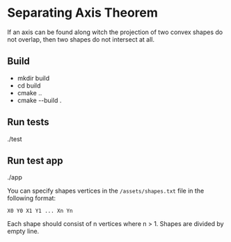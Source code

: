 # Separating Axis Theorem

If an axis can be found along witch the projection of two convex shapes do not overlap, then two shapes do not intersect at all.

## Build

- mkdir build
- cd build
- cmake ..
- cmake --build .

## Run tests

./test

## Run test app

./app

You can specify shapes vertices in the `/assets/shapes.txt` file in the following format:

`
X0 Y0
X1 Y1
...
Xn Yn
`

Each shape should consist of n vertices where n > 1. Shapes are divided by empty line.
